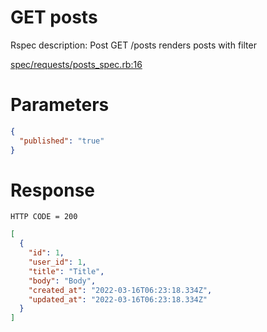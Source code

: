 # GET posts

Rspec description: Post GET /posts renders posts with filter

[spec/requests/posts_spec.rb:16](/spec/requests/posts_spec.rb#L16)

# Parameters

```json
{
  "published": "true"
}
```

# Response

```
HTTP CODE = 200
```

```json
[
  {
    "id": 1,
    "user_id": 1,
    "title": "Title",
    "body": "Body",
    "created_at": "2022-03-16T06:23:18.334Z",
    "updated_at": "2022-03-16T06:23:18.334Z"
  }
]
```